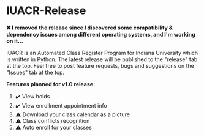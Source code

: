 # IUACR-Release
<b> ❌ I removed the release since I discovered some compatibility & dependency issues among different operating systems, and I'm working on it... </b>

IUACR is an Automated Class Register Program for Indiana University which is written in Python. The latest release will be published to the "release" tab at the top. Feel free to post feature requests, bugs and suggestions on the "Issues" tab at the top.

<b>Features planned for v1.0 release:</b>
1. ✔️ View holds
2. ✔️ View enrollment appointment info
3. ⚠️ Download your class calendar as a picture
4. ⚠️ Class conflicts recognition
5. ⚠️ Auto enroll for your classes
